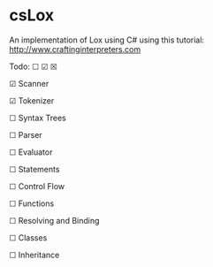 # csLox
An implementation of Lox using C# using this tutorial: http://www.craftinginterpreters.com

Todo: ☐ ☑ ☒

☑ Scanner

☑ Tokenizer

☐ Syntax Trees

☐ Parser

☐ Evaluator

☐ Statements

☐ Control Flow

☐ Functions

☐ Resolving and Binding

☐ Classes

☐ Inheritance
